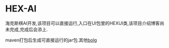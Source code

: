 # HEX-AI

海克斯棋AI开发,该项目可以直接运行,入口在UI包里的HEXUI类,该项目介绍博客尚未完成,完成后会添上.

maven打包后生成可直接运行的jar包.其他[bolg](https://blog.csdn.net/asd765028286)